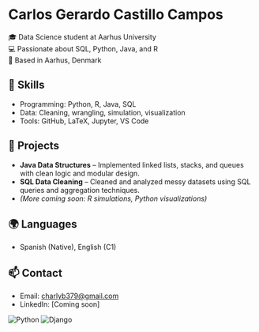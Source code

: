 
# Carlos Gerardo Castillo Campos

🎓 Data Science student at Aarhus University  
💻 Passionate about SQL, Python, Java, and R  
📍 Based in Aarhus, Denmark

## 🔧 Skills
- Programming: Python, R, Java, SQL
- Data: Cleaning, wrangling, simulation, visualization
- Tools: GitHub, LaTeX, Jupyter, VS Code

## 📁 Projects
- **Java Data Structures** – Implemented linked lists, stacks, and queues with clean logic and modular design.
- **SQL Data Cleaning** – Cleaned and analyzed messy datasets using SQL queries and aggregation techniques.
- *(More coming soon: R simulations, Python visualizations)*

## 🌍 Languages
- Spanish (Native), English (C1)

## 📫 Contact
- Email: charlyb379@gmail.com
- LinkedIn: [Coming soon]

![Python](https://img.shields.io/badge/Python-3776AB?style=flat&logo=python&logoColor=white)
![Django](https://img.shields.io/badge/Django-092E20?style=flat&logo=django&logoColor=white)
